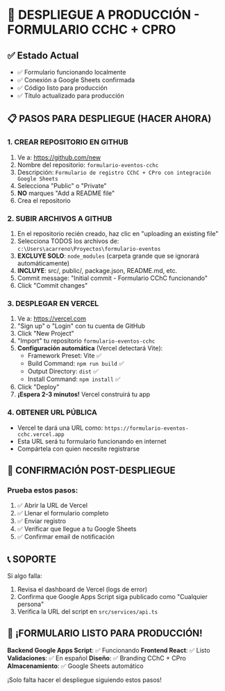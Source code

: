 # 🚀 DESPLIEGUE A PRODUCCIÓN - FORMULARIO CCHC + CPRO

## ✅ Estado Actual
- ✅ Formulario funcionando localmente 
- ✅ Conexión a Google Sheets confirmada
- ✅ Código listo para producción
- ✅ Título actualizado para producción

## 📋 PASOS PARA DESPLIEGUE (HACER AHORA)

### 1. CREAR REPOSITORIO EN GITHUB
1. Ve a: https://github.com/new
2. Nombre del repositorio: `formulario-eventos-cchc`
3. Descripción: `Formulario de registro CChC + CPro con integración Google Sheets`
4. Selecciona "Public" o "Private" 
5. **NO** marques "Add a README file"
6. Crea el repositorio

### 2. SUBIR ARCHIVOS A GITHUB
1. En el repositorio recién creado, haz clic en "uploading an existing file"
2. Selecciona TODOS los archivos de: `c:\Users\acarreno\Proyectos\formulario-eventos`
3. **EXCLUYE SOLO**: `node_modules` (carpeta grande que se ignorará automáticamente)
4. **INCLUYE**: src/, public/, package.json, README.md, etc.
5. Commit message: "Initial commit - Formulario CChC funcionando"
6. Click "Commit changes"

### 3. DESPLEGAR EN VERCEL
1. Ve a: https://vercel.com
2. "Sign up" o "Login" con tu cuenta de GitHub
3. Click "New Project" 
4. "Import" tu repositorio `formulario-eventos-cchc`
5. **Configuración automática** (Vercel detectará Vite):
   - Framework Preset: Vite ✅
   - Build Command: `npm run build` ✅
   - Output Directory: `dist` ✅
   - Install Command: `npm install` ✅
6. Click "Deploy"
7. **¡Espera 2-3 minutos!** Vercel construirá tu app

### 4. OBTENER URL PÚBLICA
- Vercel te dará una URL como: `https://formulario-eventos-cchc.vercel.app`
- Esta URL será tu formulario funcionando en internet
- Compártela con quien necesite registrarse

## 🔧 CONFIRMACIÓN POST-DESPLIEGUE

### Prueba estos pasos:
1. ✅ Abrir la URL de Vercel
2. ✅ Llenar el formulario completo
3. ✅ Enviar registro
4. ✅ Verificar que llegue a tu Google Sheets
5. ✅ Confirmar email de notificación

## 📞 SOPORTE

Si algo falla:
1. Revisa el dashboard de Vercel (logs de error)
2. Confirma que Google Apps Script siga publicado como "Cualquier persona"
3. Verifica la URL del script en `src/services/api.ts`

## 🎉 ¡FORMULARIO LISTO PARA PRODUCCIÓN!

**Backend Google Apps Script**: ✅ Funcionando
**Frontend React**: ✅ Listo
**Validaciones**: ✅ En español
**Diseño**: ✅ Branding CChC + CPro
**Almacenamiento**: ✅ Google Sheets automático

¡Solo falta hacer el despliegue siguiendo estos pasos!